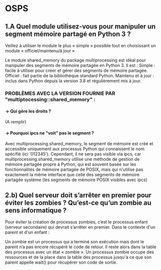 # OSPS
## 1.A Quel module utilisez-vous pour manipuler un segment mémoire partagé en Python 3 ?
Veillez à utiliser le module le plus « simple » possible tout en choisissant un module « officiel/maintenu/à jour »

Le module shared_memory du package multiprocessing est idéal pour manipuler des segments de mémoire partagée en Python 3. Il est :
Simple : facile à utiliser pour créer et gérer des segments de mémoire partagée.
Officiel : fait partie de la bibliothèque standard Python.
Maintenu et à jour : inclus dans Python depuis la version 3.8 et régulièrement mis à jour.


### PROBLÈMES AVEC LA VERSION FOURNIE PAR "multiptocessing::shared_memory" :
#### -> Qui gère les droits ?
(A remplir)
#### -> Pourquoi ipcs ne "voit" pas le segment ?
Avec multiprocessing.shared_memory, le segment de mémoire est créé et accessible uniquement aux processus Python qui connaissent le nom spécifié (ici '012345'). Cependant, il ne sera pas visible via ipcs, car multiprocessing.shared_memory utilise une méthode de gestion de mémoire partagée propre à Python, qui est souvent basée sur les fonctionnalités de mémoire partagée de POSIX, mais qui n'utilise pas exactement la même interface que celle des segments de mémoire partagée système (les segments de mémoire POSIX visibles avec ipcs)

## 2.b) Quel serveur doit s’arrêter en premier pour éviter les zombies ? Qu’est-ce qu’un zombie au sens informatique ?
Pour éviter la création de processus zombies, c’est le processus enfant (serveur secondaire) qui devrait s’arrêter en premier. Dans le contexte d'un parent et d'un enfant :

Un zombie est un processus qui a terminé son exécution mais dont le parent n’a pas encore récupéré le code de retour. Il reste alors dans la table des processus avec un état « zombie ».
Un processus zombie occupe des ressources et de la place dans la table des processus jusqu'à ce que son parent appelle wait() pour récupérer son code de sortie.

